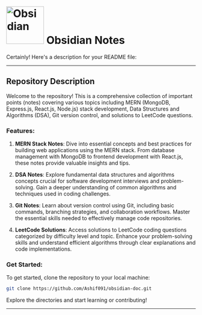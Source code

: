   <h1><img src="https://forum.obsidian.md/uploads/default/original/2X/b/b0c1ac65c3b9c3c94389bbfa5466dae781e06d85.png" width="100"  alt="Obsidian" /> Obsidian Notes </h1>

  Certainly! Here's a description for your README file:

---

## Repository Description

Welcome to the repository! This is a comprehensive collection of important points (notes) covering various topics including MERN (MongoDB, Express.js, React.js, Node.js) stack development, Data Structures and Algorithms (DSA), Git version control, and solutions to LeetCode questions.

### Features:

1. **MERN Stack Notes**: Dive into essential concepts and best practices for building web applications using the MERN stack. From database management with MongoDB to frontend development with React.js, these notes provide valuable insights and tips.

2. **DSA Notes**: Explore fundamental data structures and algorithms concepts crucial for software development interviews and problem-solving. Gain a deeper understanding of common algorithms and techniques used in coding challenges.

3. **Git Notes**: Learn about version control using Git, including basic commands, branching strategies, and collaboration workflows. Master the essential skills needed to effectively manage code repositories.

4. **LeetCode Solutions**: Access solutions to LeetCode coding questions categorized by difficulty level and topic. Enhance your problem-solving skills and understand efficient algorithms through clear explanations and code implementations.


### Get Started:

To get started, clone the repository to your local machine:

```bash
git clone https://github.com/Ashif091/obsidian-doc.git
```

Explore the directories and start learning or contributing!

---
